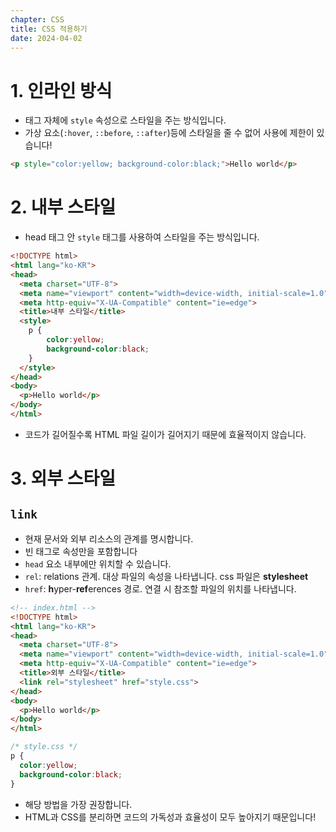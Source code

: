 ```yaml
---
chapter: CSS
title: CSS 적용하기
date: 2024-04-02
---
```


# 1. 인라인 방식

- 태그 자체에 `style` 속성으로 스타일을 주는 방식입니다.
- 가상 요소(`:hover`, `::before`, `::after`)등에 스타일을 줄 수 없어 사용에 제한이 있습니다!

```html
<p style="color:yellow; background-color:black;">Hello world</p>
```

# 2. 내부 스타일

- head 태그 안 `style` 태그를 사용하여 스타일을 주는 방식입니다.

```html
<!DOCTYPE html>
<html lang="ko-KR">
<head>
  <meta charset="UTF-8">
  <meta name="viewport" content="width=device-width, initial-scale=1.0">
  <meta http-equiv="X-UA-Compatible" content="ie=edge">
  <title>내부 스타일</title>
  <style>
    p {
        color:yellow; 
        background-color:black;
    }
  </style>
</head>
<body>
  <p>Hello world</p>
</body>
</html>
```

- 코드가 길어질수록 HTML 파일 길이가 길어지기 때문에 효율적이지 않습니다.

# 3. 외부 스타일

## `link`

- 현재 문서와 외부 리소스의 관계를 명시합니다.
- 빈 태그로 속성만을 포함합니다
- `head` 요소 내부에만 위치할 수 있습니다.
- `rel`:  relations 관계. 대상 파일의 속성을 나타냅니다. css 파일은  **stylesheet**
- `href`: **h**yper-**ref**erences 경로. 연결 시 참조할 파일의 위치를 나타냅니다.

```html
<!-- index.html -->
<!DOCTYPE html>
<html lang="ko-KR">
<head>
  <meta charset="UTF-8">
  <meta name="viewport" content="width=device-width, initial-scale=1.0">
  <meta http-equiv="X-UA-Compatible" content="ie=edge">
  <title>외부 스타일</title>
  <link rel="stylesheet" href="style.css">
</head>
<body>
  <p>Hello world</p>    
</body>
</html>
```

```css
/* style.css */
p {
  color:yellow; 
  background-color:black;
}
```

- 해당 방법을 가장 권장합니다.
- HTML과 CSS를 분리하면 코드의 가독성과 효율성이 모두 높아지기 때문입니다!
